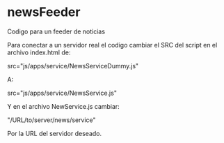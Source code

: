 # newsFeeder
Codigo para un feeder de noticias

Para conectar a un servidor real el codigo cambiar el SRC del script en el archivo index.html de:

src="js/apps/service/NewsServiceDummy.js" 

A:

src="js/apps/service/NewsService.js"

Y en el archivo NewService.js cambiar:

"/URL/to/server/news/service"

Por la URL del servidor deseado.
